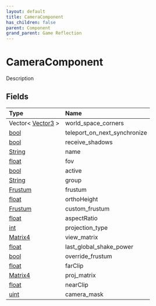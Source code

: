 ```yaml
---
layout: default
title: CameraComponent
has_children: false
parent: Component
grand_parent: Game Reflection
---
```

# CameraComponent
Description 

## Fields

| Type | Name |
|:----------|:--------------|
| Vector< [Vector3](/riftbreaker-wiki/docs/game-reflection/classes/vector3/) > | world_space_corners |
| [bool](/riftbreaker-wiki/docs/game-reflection/components/bool/) | teleport_on_next_synchronize |
| [bool](/riftbreaker-wiki/docs/game-reflection/components/bool/) | receive_shadows |
| [String](/riftbreaker-wiki/docs/game-reflection/components/string/) | name |
| [float](/riftbreaker-wiki/docs/game-reflection/components/float/) | fov |
| [bool](/riftbreaker-wiki/docs/game-reflection/components/bool/) | active |
| [String](/riftbreaker-wiki/docs/game-reflection/components/string/) | group |
| [Frustum](/riftbreaker-wiki/docs/game-reflection/components/frustum/) | frustum |
| [float](/riftbreaker-wiki/docs/game-reflection/components/float/) | orthoHeight |
| [Frustum](/riftbreaker-wiki/docs/game-reflection/components/frustum/) | custom_frustum |
| [float](/riftbreaker-wiki/docs/game-reflection/components/float/) | aspectRatio |
| [int](/riftbreaker-wiki/docs/game-reflection/enums/int/) | projection_type |
| [Matrix4](/riftbreaker-wiki/docs/game-reflection/components/matrix4/) | view_matrix |
| [float](/riftbreaker-wiki/docs/game-reflection/components/float/) | last_global_shake_power |
| [bool](/riftbreaker-wiki/docs/game-reflection/components/bool/) | override_frustum |
| [float](/riftbreaker-wiki/docs/game-reflection/components/float/) | farClip |
| [Matrix4](/riftbreaker-wiki/docs/game-reflection/components/matrix4/) | proj_matrix |
| [float](/riftbreaker-wiki/docs/game-reflection/components/float/) | nearClip |
| [uint](/riftbreaker-wiki/docs/game-reflection/components/uint/) | camera_mask |

